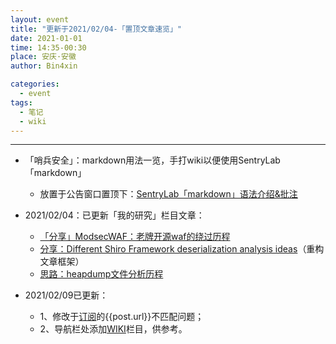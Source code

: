 ```yaml
---
layout: event
title: "更新于2021/02/04-「置顶文章速览」"
date: 2021-01-01
time: 14:35-00:30
place: 安庆·安徽
author: Bin4xin

categories:
  - event
tags:
  - 笔记
  - wiki
---
```


---

- 「哨兵安全」：markdown用法一览，手打wiki以便使用SentryLab「markdown」
    - 放置于公告窗口置顶下：[SentryLab「markdown」语法介绍&批注](https://about.sentrylab.cn/news/sentry-lab-markdown-usage/)
- 2021/02/04：已更新「我的研究」栏目文章：
    - [「分享」ModsecWAF：老牌开源waf的绕过历程](https://about.sentrylab.cn/help/Mod-Waf-Bypass-Walkthrough/)
    - [分享：Different Shiro Framework deserialization analysis ideas](https://about.sentrylab.cn/help/ShiroDeser/)（重构文章框架）
    - [思路：heapdump文件分析历程](https://about.sentrylab.cn/help/SpringBoot-Memory-files-heapdump-Analysis/)

- 2021/02/09已更新：
    - 1、修改于[订阅](/feed.xml)的{{post.url}}不匹配问题；
    - 2、导航栏处添加[WIKI](http://wiki.sentrylab.cn)栏目，供参考。